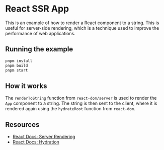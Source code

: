 # React SSR App

This is an example of how to render a React component to a string. This is useful for server-side rendering, which is a technique used to improve the performance of web applications.

## Running the example

```bash
pnpm install
pnpm build
pnpm start
```

## How it works

The `renderToString` function from `react-dom/server` is used to render the `App` component to a string. The string is then sent to the client, where it is rendered again using the `hydrateRoot` function from `react-dom`.

## Resources

- [React Docs: Server Rendering](https://react.dev/reference/react-dom/server/renderToString)
- [React Docs: Hydration](https://react.dev/reference/react-dom/client/hydrateRoot#hydrateroot)
